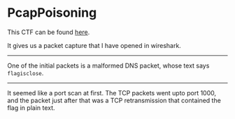 # PcapPoisoning

This CTF can be found [here](https://play.picoctf.org/practice/challenge/362?category=4&page=1&solved=1).

It gives us a packet capture that I have opened in wireshark.

---

One of the initial packets is a malformed DNS packet, whose text says `flagisclose`.

---

It seemed like a port scan at first. The TCP packets went upto port 1000, and the packet just after that was a TCP retransmission that contained the flag in plain text.